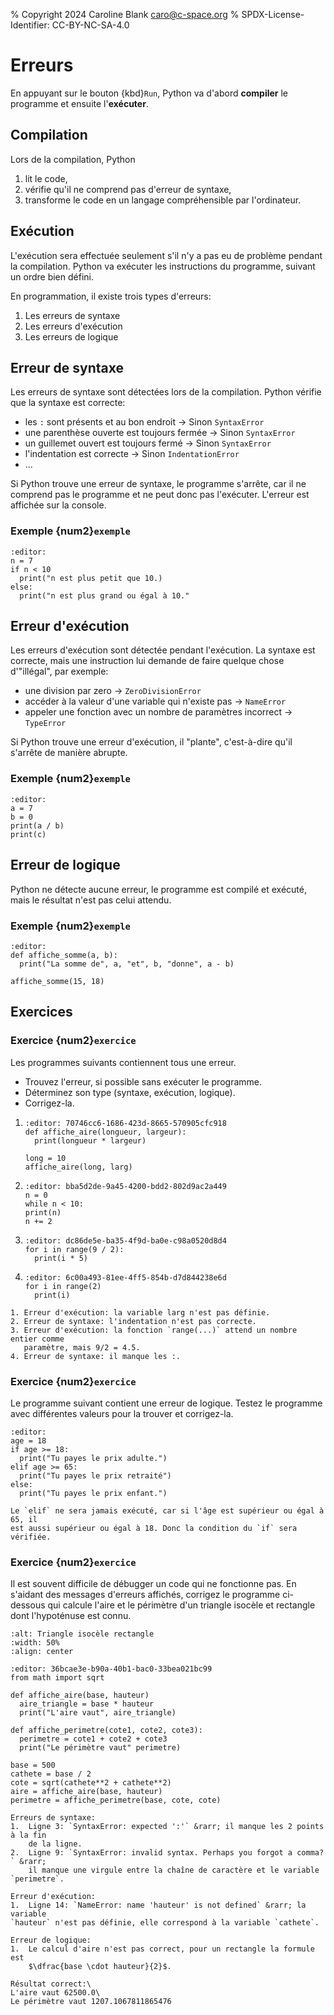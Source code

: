 % Copyright 2024 Caroline Blank <caro@c-space.org>
% SPDX-License-Identifier: CC-BY-NC-SA-4.0

# Erreurs

En appuyant sur le bouton {kbd}`Run`, Python va d'abord **compiler** le
programme et ensuite l'**exécuter**.

## Compilation

Lors de la compilation, Python
1. lit le code,
2. vérifie qu'il ne comprend pas d'erreur de syntaxe,
3. transforme le code en un langage compréhensible par l'ordinateur.

## Exécution

L'exécution sera effectuée seulement s'il n'y a pas eu de problème pendant
la compilation. Python va exécuter les instructions du programme, suivant un
ordre bien défini.

En programmation, il existe trois types d'erreurs:
1. Les erreurs de syntaxe
2. Les erreurs d'exécution
3. Les erreurs de logique

## Erreur de syntaxe

Les erreurs de syntaxe sont détectées lors de la compilation. Python vérifie que
la syntaxe est correcte:
- les `:` sont présents et au bon endroit &rarr; Sinon `SyntaxError`
- une parenthèse ouverte est toujours fermée &rarr; Sinon `SyntaxError`
- un guillemet ouvert est toujours fermé &rarr; Sinon `SyntaxError`
- l'indentation est correcte &rarr; Sinon `IndentationError`
- ...

Si Python trouve une erreur de syntaxe, le programme s'arrête, car il ne
comprend pas le programme et ne peut donc pas l'exécuter. L'erreur est affichée
sur la console.

### Exemple {num2}`exemple`

```{exec} python
:editor:
n = 7
if n < 10
  print("n est plus petit que 10.)
else:
  print("n est plus grand ou égal à 10."
```

## Erreur d'exécution

Les erreurs d'exécution sont détectée pendant l'exécution. La syntaxe est
correcte, mais une instruction lui demande de faire quelque chose d'"illégal",
par exemple:
- une division par zero &rarr; `ZeroDivisionError`
- accéder à la valeur d'une variable qui n'existe pas &rarr; `NameError`
- appeler une fonction avec un nombre de paramètres incorrect &rarr; `TypeError`

Si Python trouve une erreur d'exécution, il "plante", c'est-à-dire qu'il
s'arrête de manière abrupte.

### Exemple {num2}`exemple`

```{exec} python
:editor:
a = 7
b = 0
print(a / b)
print(c)
```

## Erreur de logique

Python ne détecte aucune erreur, le programme est compilé et exécuté, mais le
résultat n'est pas celui attendu.

### Exemple {num2}`exemple`

```{exec} python
:editor:
def affiche_somme(a, b):
  print("La somme de", a, "et", b, "donne", a - b)

affiche_somme(15, 18)
```

## Exercices

### Exercice {num2}`exercice`

Les programmes suivants contiennent tous une erreur.
- Trouvez l'erreur, si possible sans exécuter le programme.
- Déterminez son type (syntaxe, exécution, logique).
- Corrigez-la.

1.  ```{exec} python
    :editor: 70746cc6-1686-423d-8665-570905cfc918
    def affiche_aire(longueur, largeur):
      print(longueur * largeur)

    long = 10
    affiche_aire(long, larg)
    ```

2.  ```{exec} python
    :editor: bba5d2de-9a45-4200-bdd2-802d9ac2a449
    n = 0
    while n < 10:
    print(n)
    n += 2
    ```

3.  ```{exec} python
    :editor: dc86de5e-ba35-4f9d-ba0e-c98a0520d8d4
    for i in range(9 / 2):
      print(i * 5)
    ```

4.  ```{exec} python
    :editor: 6c00a493-81ee-4ff5-854b-d7d844238e6d
    for i in range(2)
      print(i)
    ```

```{solution}
1. Erreur d'exécution: la variable larg n'est pas définie.
2. Erreur de syntaxe: l'indentation n'est pas correcte.
3. Erreur d'exécution: la fonction `range(...)` attend un nombre entier comme
   paramètre, mais 9/2 = 4.5.
4. Erreur de syntaxe: il manque les :.
```

### Exercice {num2}`exercice`

Le programme suivant contient une erreur de logique. Testez le programme avec
différentes valeurs pour la trouver et corrigez-la.

```{exec} python
:editor:
age = 18
if age >= 18:
  print("Tu payes le prix adulte.")
elif age >= 65:
  print("Tu payes le prix retraité")
else:
  print("Tu payes le prix enfant.")
```

```{solution}
Le `elif` ne sera jamais exécuté, car si l'âge est supérieur ou égal à 65, il
est aussi supérieur ou égal à 18. Donc la condition du `if` sera vérifiée.
```

### Exercice {num2}`exercice`

Il est souvent difficile de débugger un code qui ne fonctionne pas. En s'aidant
des messages d'erreurs affichés, corrigez le programme ci-dessous qui calcule
l'aire et le périmètre d'un triangle isocèle et rectangle dont l'hypoténuse est
connu.

```{image} images/triangle_iso_rect.png
:alt: Triangle isocèle rectangle
:width: 50%
:align: center
```

```{exec} python
:editor: 36bcae3e-b90a-40b1-bac0-33bea021bc99
from math import sqrt

def affiche_aire(base, hauteur)
  aire_triangle = base * hauteur
  print("L'aire vaut", aire_triangle)

def affiche_perimetre(cote1, cote2, cote3):
  perimetre = cote1 + cote2 + cote3
  print("Le périmètre vaut" perimetre)

base = 500
cathete = base / 2
cote = sqrt(cathete**2 + cathete**2)
aire = affiche_aire(base, hauteur)
perimetre = affiche_perimetre(base, cote, cote)
```

```{solution}
Erreurs de syntaxe:
1.  Ligne 3: `SyntaxError: expected ':'` &rarr; il manque les 2 points à la fin
    de la ligne.
2.  Ligne 9: `SyntaxError: invalid syntax. Perhaps you forgot a comma?` &rarr;
    il manque une virgule entre la chaîne de caractère et le variable `perimetre`.

Erreur d'exécution:
1.  Ligne 14: `NameError: name 'hauteur' is not defined` &rarr; la variable
`hauteur` n'est pas définie, elle correspond à la variable `cathete`.

Erreur de logique:
1.  Le calcul d'aire n'est pas correct, pour un rectangle la formule est
    $\dfrac{base \cdot hauteur}{2}$.

Résultat correct:\
L'aire vaut 62500.0\
Le périmètre vaut 1207.1067811865476
```
